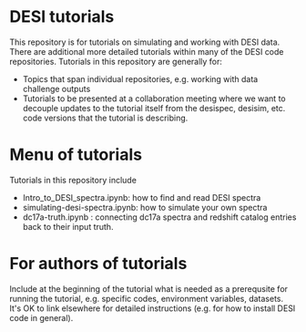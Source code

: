 # DESI tutorials

This repository is for tutorials on simulating and working with DESI data.
There are additional more detailed tutorials within many of the DESI code
repositories.  Tutorials in this repository are generally for:
* Topics that span individual repositories, e.g. working with data challenge outputs
* Tutorials to be presented at a collaboration meeting where we want to decouple
  updates to the tutorial itself from the desispec, desisim, etc. code versions that
  the tutorial is describing.
  
# Menu of tutorials

Tutorials in this repository include
* Intro_to_DESI_spectra.ipynb: how to find and read DESI spectra
* simulating-desi-spectra.ipynb: how to simulate your own spectra
* dc17a-truth.ipynb : connecting dc17a spectra and redshift catalog entries
    back to their input truth.

# For authors of tutorials

Include at the beginning of the tutorial what is needed as a prerequsite for running the tutorial,
e.g. specific codes, environment variables, datasets.  It's OK to link elsewhere for detailed
instructions (e.g. for how to install DESI code in general).
